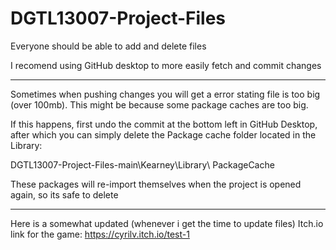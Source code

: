 # DGTL13007-Project-Files

Everyone should be able to add and delete files

I recomend using GitHub desktop to more easily fetch and commit changes

---------------------------------------------------

Sometimes when pushing changes you will get a error stating file is too big (over 100mb). This might be because some package caches are too big. 

If this happens, first undo the commit at the bottom left in GitHub Desktop, after which you can simply delete the Package cache folder located in the Library:

DGTL13007-Project-Files-main\Kearney\Library\ PackageCache

These packages will re-import themselves when the project is opened again, so its safe to delete

---------------------------------------------------

Here is a somewhat updated (whenever i get the time to update files) Itch.io link for the game:
https://cyrilv.itch.io/test-1